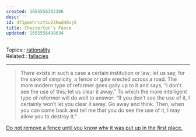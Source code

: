 ```yaml
---
created: 1655556302306
desc: ''
id: 4f1pmshrczt5u22hwd40vj6
title: Chesterton’s Fence
updated: 1655556408634
---
```

   
Topics::  [rationality](../topics/rationality.md)   
Related::  [fallacies](../archive/fallacies.md)   
   
   
---   
   
> There exists in such a case a certain institution or law; let us say, for the sake of simplicity, a fence or gate erected across a road. The more modern type of reformer goes gaily up to it and says, “I don’t see the use of this; let us clear it away.” To which the more intelligent type of reformer will do well to answer: “If you don’t see the use of it, I certainly won’t let you clear it away. Go away and think. Then, when you can come back and tell me that you do see the use of it, I may allow you to destroy it.”   
   
[Do not remove a fence until you know why it was put up in the first place.](https://fs.blog/chestertons-fence/)
